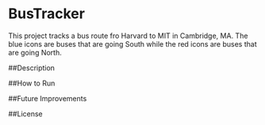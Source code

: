 # BusTracker
<p>This project tracks a bus route fro Harvard to MIT in Cambridge, MA. The blue icons are buses that are going South while the red icons are buses that are going North.</p>

##Description

##How to Run

##Future Improvements

##License
